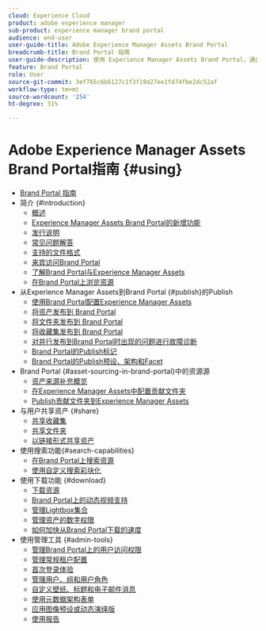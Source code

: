 ```yaml
---
cloud: Experience Cloud
product: adobe experience manager
sub-product: experience manager brand portal
audience: end-user
user-guide-title: Adobe Experience Manager Assets Brand Portal
breadcrumb-title: Brand Portal 指南
user-guide-description: 使用 Experience Manager Assets Brand Portal，通过将获准的品牌和产品资产安全地分发给外部代理、合作伙伴、内部团队和经销商进行下载来满足营销需求。
feature: Brand Portal
role: User
source-git-commit: 3ef765c6b6127c1f3f19d27ee1fd74fbe2dc52af
workflow-type: tm+mt
source-wordcount: '254'
ht-degree: 31%

---
```



# Adobe Experience Manager Assets Brand Portal指南 {#using}

+ [Brand Portal 指南](/help/using/home.md)
+ 简介 {#introduction}
   + [概述](/help/using/brand-portal.md)
   + [Experience Manager Assets Brand Portal的新增功能](/help/using/whats-new.md)
   + [发行说明](/help/using/brand-portal-release-notes.md)
   + [常见问题解答](/help/using/brand-portal-faqs.md)
   + [支持的文件格式](/help/using/brand-portal-supported-formats.md)
   + [来宾访问Brand Portal](/help/using/guest-access.md)
   + [了解Brand Portal与Experience Manager Assets](https://experienceleague.adobe.com/docs/experience-manager-brand-portal/using/home.html)
   + [在Brand Portal上浏览资源](/help/using/browse-assets-brand-portal.md)
+ 从Experience Manager Assets到Brand Portal {#publish}的Publish
   + [使用Brand Portal配置Experience Manager Assets](/help/using/configure-aem-assets-with-brand-portal.md)
   + [将资产发布到 Brand Portal](https://experienceleague.adobe.com/docs/experience-manager-65/assets/brandportal/brand-portal-publish-assets.html)
   + [将文件夹发布到 Brand Portal](https://experienceleague.adobe.com/docs/experience-manager-65/assets/brandportal/brand-portal-publish-folder.html)
   + [将收藏集发布到 Brand Portal](https://experienceleague.adobe.com/docs/experience-manager-65/assets/brandportal/brand-portal-publish-collection.html)
   + [对并行发布到Brand Portal时出现的问题进行故障诊断](/help/using/troubleshoot-parallel-publishing.md)
   + [Brand Portal的Publish标记](/help/using/brand-portal-publish-tags.md)
   + [Brand Portal的Publish预设、架构和Facet](/help/using/publish-schema-search-facets-presets.md)
+ Brand Portal {#asset-sourcing-in-brand-portal}中的资源源
   + [资产来源补充概览](/help/using/brand-portal-asset-sourcing.md)
   + [在Experience Manager Assets中配置贡献文件夹](/help/using/brand-portal-publish-contribution-folder-to-brand-portal.md)
   + [Publish贡献文件夹到Experience Manager Assets](/help/using/brand-portal-publish-contribution-folder-to-aem-assets.md)
+ 与用户共享资产 {#share}
   + [共享收藏集](/help/using/brand-portal-share-collection.md)
   + [共享文件夹](/help/using/brand-portal-sharing-folders.md)
   + [以链接形式共享资产](/help/using/brand-portal-link-share.md)
+ 使用搜索功能{#search-capabilities}
   + [在Brand Portal上搜索资源](/help/using/brand-portal-searching.md)
   + [使用自定义搜索彩块化](/help/using/brand-portal-search-facets.md)
+ 使用下载功能 {#download}
   + [下载资源](/help/using/brand-portal-download-assets.md)
   + [Brand Portal上的动态视频支持](/help/using/dynamic-video-brand-portal.md)
   + [管理Lightbox集合](/help/using/brand-portal-light-box.md)
   + [管理资产的数字权限](/help/using/manage-digital-rights-of-assets.md)
   + [如何加快从Brand Portal下载的速度](/help/using/accelerated-download.md)
+ 使用管理工具 {#admin-tools}
   + [管理Brand Portal上的用户访问权限](/help/using/access-configurations-brand-portal.md)
   + [管理常规租户配置](/help/using/brand-portal-general-configuration.md)
   + [首次登录体验](/help/using/brand-portal-onboarding.md)
   + [管理用户、组和用户角色](/help/using/brand-portal-adding-users.md)
   + [自定义壁纸、标题和电子邮件消息](/help/using/brand-portal-branding.md)
   + [使用元数据架构表单](/help/using/brand-portal-metadata-schemas.md)
   + [应用图像预设或动态演绎版](/help/using/brand-portal-image-presets.md)
   + [使用报告](/help/using/brand-portal-reports.md)

